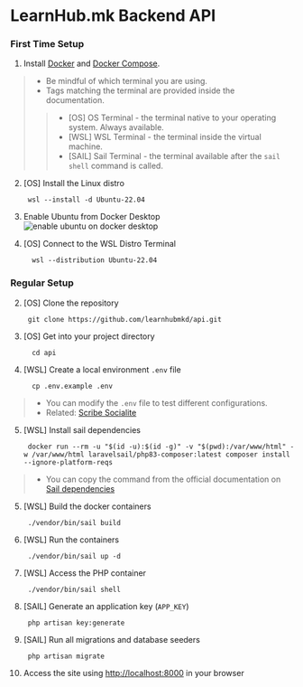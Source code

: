 # LearnHub.mk Backend API

### First Time Setup
1. Install [Docker](https://docs.docker.com/engine/install/) and [Docker Compose](https://docs.docker.com/desktop/install/windows-install/).


> - Be mindful of which terminal you are using.
> - Tags matching the terminal are provided inside the documentation.
> > - [OS] OS Terminal - the terminal native to your operating system. Always available.
> > - [WSL] WSL Terminal - the terminal inside the virtual machine.
> > - [SAIL] Sail Terminal - the terminal available after the `sail shell` command is called.

2. [OS] Install the Linux distro 

        wsl --install -d Ubuntu-22.04

3. Enable Ubuntu from Docker Desktop
![enable ubuntu on docker desktop](https://i.postimg.cc/vYZRKKfL/docker-desktop-ubuntu-enable.jpg)

4. [OS] Connect to the WSL Distro Terminal 

         wsl --distribution Ubuntu-22.04

### Regular Setup
2. [OS] Clone the repository

        git clone https://github.com/learnhubmkd/api.git

3. [OS] Get into your project directory 

         cd api

4. [WSL] Create a local environment `.env` file 
                
         cp .env.example .env

> - You can modify the `.env` file to test different configurations.
> - Related: [Scribe Socialite](/.scribe/SCRIBE.md)
 

5. [WSL] Install sail dependencies
        
        docker run --rm -u "$(id -u):$(id -g)" -v "$(pwd):/var/www/html" -w /var/www/html laravelsail/php83-composer:latest composer install --ignore-platform-reqs
> - You can copy the command from the official documentation on [Sail dependencies](https://laravel.com/docs/10.x/sail#installing-composer-dependencies-for-existing-projects)
5. [WSL] Build the docker containers

        ./vendor/bin/sail build
6. [WSL]  Run the containers

        ./vendor/bin/sail up -d
7. [WSL] Access the PHP container

        ./vendor/bin/sail shell

8. [SAIL] Generate an application key (`APP_KEY`)

        php artisan key:generate  
9. [SAIL] Run all migrations and database seeders

        php artisan migrate
10. Access the site using [http://localhost:8000](http://localhost:8000) in your browser
